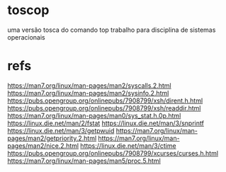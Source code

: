 # toscop
uma versão tosca do comando top
trabalho para disciplina de sistemas operacionais

# refs
https://man7.org/linux/man-pages/man2/syscalls.2.html
https://man7.org/linux/man-pages/man2/sysinfo.2.html
https://pubs.opengroup.org/onlinepubs/7908799/xsh/dirent.h.html
https://pubs.opengroup.org/onlinepubs/7908799/xsh/readdir.html
https://man7.org/linux/man-pages/man0/sys_stat.h.0p.html
https://linux.die.net/man/2/fstat
https://linux.die.net/man/3/snprintf
https://linux.die.net/man/3/getpwuid
https://man7.org/linux/man-pages/man2/getpriority.2.html
https://man7.org/linux/man-pages/man2/nice.2.html
https://linux.die.net/man/3/ctime
https://pubs.opengroup.org/onlinepubs/7908799/xcurses/curses.h.html
https://man7.org/linux/man-pages/man5/proc.5.html
